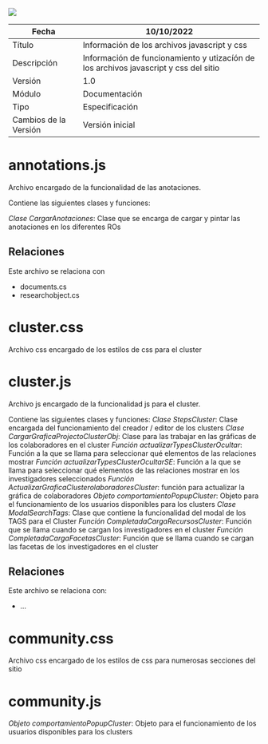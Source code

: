 ![](./media/CabeceraDocumentosMD.png)

| Fecha         | 10/10/2022                                                   |
| ------------- | ------------------------------------------------------------ |
|Título|Información de los archivos javascript y css|
|Descripción|Información de funcionamiento y utizacíón de los archivos javascript y css del sitio|
|Versión|1.0|
|Módulo|Documentación|
|Tipo|Especificación|
|Cambios de la Versión|Versión inicial|

# annotations.js
Archivo encargado de la funcionalidad de las anotaciones.

Contiene las siguientes clases y funciones:

*Clase CargarAnotaciones*: Clase que se encarga de cargar y pintar las anotaciones en los diferentes ROs

## Relaciones
Este archivo se relaciona con 
- documents.cs
- researchobject.cs

# cluster.css
Archivo css encargado de los estilos de css para el cluster

# cluster.js
Archivo js encargado de la funcionalidad js para el cluster.

Contiene las siguientes clases y funciones:
*Clase StepsCluster*: Clase encargada del funcionamiento del creador / editor de los clusters
*Clase CargarGraficaProjectoClusterObj*: Clase para las trabajar en las gráficas de los colaboradores en el cluster
*Función actualizarTypesClusterOcultar*: Función a la que se llama para seleccionar qué elementos de las relaciones mostrar
*Función actualizarTypesClusterOcultarSE*: Función a la que se llama para seleccionar qué elementos de las relaciones mostrar en los investigadores seleccionados
*Función ActualizarGraficaClusterolaboradoresCluster*: función para actualizar la gráfica de colaboradores
*Objeto comportamientoPopupCluster*: Objeto para el funcionamiento de los usuarios disponibles para los clusters
*Clase ModalSearchTags*: Clase que contiene la funcionalidad del modal de los TAGS para el Cluster
*Función CompletadaCargaRecursosCluster*: Función que se llama cuando se cargan los investigadores en el cluster
*Función CompletadaCargaFacetasCluster*: Función que se llama cuando se cargan las facetas de los investigadores en el cluster

## Relaciones
Este archivo se relaciona con: 
- ...

# community.css
Archivo css encargado de los estilos de css para numerosas secciones del sitio

# community.js
*Objeto comportamientoPopupCluster*: Objeto para el funcionamiento de los usuarios disponibles para los clusters